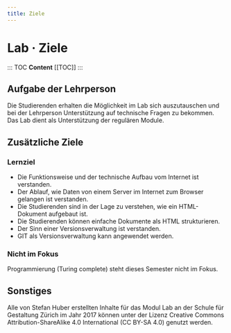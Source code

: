 ```yaml
---
title: Ziele
---
```

# Lab · Ziele

::: TOC
**Content**
[[TOC]]
:::
<div class='header'></div>

## Aufgabe der Lehrperson
Die Studierenden erhalten die Möglichkeit im Lab sich auszutauschen und bei der Lehrperson Unterstützung auf technische Fragen zu bekommen. Das Lab dient als Unterstützung der regulären Module.

## Zusätzliche Ziele
### Lernziel

* Die Funktionsweise und der technische Aufbau vom Internet ist verstanden.
* Der Ablauf, wie Daten von einem Server im Internet zum Browser gelangen ist verstanden.
* Die Studierenden sind in der Lage zu verstehen, wie ein HTML-Dokument aufgebaut ist.
* Die Studierenden können einfache Dokumente als HTML strukturieren.
* Der Sinn einer Versionsverwaltung ist verstanden.
* GIT als Versionsverwaltung kann angewendet werden.

### Nicht im Fokus
Programmierung (Turing complete) steht dieses Semester nicht im Fokus.


## Sonstiges
Alle von Stefan Huber erstellten Inhalte für das Modul Lab an der Schule für Gestaltung Zürich im Jahr 2017 können unter der Lizenz Creative Commons Attribution-ShareAlike 4.0 International (CC BY-SA 4.0) genutzt werden.
